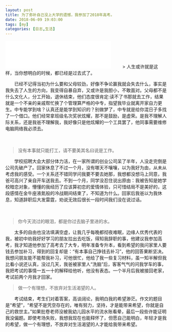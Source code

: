 ```yaml
---
layout: post
title: 为了弥补自己没上大学的遗憾，我参加了2018年高考。
date: 2018-06-09 19:03:00
tags: [my]
categories: [日志,生活]
---
```

<iframe frameborder="no" border="0" marginwidth="0" marginheight="0" width=330 height=86 src="//music.163.com/outchain/player?type=2&id=563142&auto=1&height=66"></iframe>
　　
> 人生或许就是这样，当你想明白的时候，都已经是过去式了。  

　　已经不记得当初为什么要和父母较劲，好像不争论赢我就会失去什么，事实是我失去了人生的方向，我变得自暴自弃，又或许是我胆小，不敢面对。父母都不是什么文化人，分工开始，退休结束，他们态度很肯定:读不了书那就去工作，结果就是一个不亲的亲戚帮忙换了个管理算严格的中专，指望我毕业就离开家自力更生。中专能学到啥？认真还是能学到知识的？别做梦了，中专就是给你混日子多找了一个借口。他们经常拿班级名次奖状炫耀，那不是鼓励，是虚荣。是我不理解人际关系，还是我爸不理解我，我好像只是他炫耀的一个工具罢了，他同事需要维修电脑网络我必须去。 
 
 　　
> 没有本事就只能打工，请不要美其名曰说是工作。  

　　学校招聘大会大部分体力活，在一家所谓的创业公司呆了半年，人没走完倒是公司先破产了。回家休息了不过一个月，没有哪天不嚷嚷，以为我好为由，从未从考虑我的感受。一个关系还不错同学问我要不要去她那，我想都没想马上同意，我爸可高兴了亲自开车送我去。不到一个月，同学没忍住说出原由：我被告知是她学校暗恋对象，懵懂的我经历了应该算初恋的爱情体验，只可惜结局不是美好的，这段感情在金牛座液氮般的冷战期间结束了，不知道为什么。回家后我爸以为我休息，知道辞职后大发雷霆，劝说无效后很长一段时间我们没在说过话。  

　　
> 你今天流过的眼泪，都是你过去脑子里进的水。  

　　太多的自由也没法填满空虚，让我几乎每晚都彻夜难眠，边缘人优秀代表的我，被初中劝我好好学习的朋友拉出去吃饭，得知我辞职的事，他建议我参加高考，我才知道他参加了高考去了大专，明年准备专升本，看到希望的我问家里人要钱去参加补习，得到的回复却是：“有本事自己挣钱去补习”，他的回答果断坚决。我想问朋友能不能帮我补习，可他很忙，他给了我一些复习材料，虽一知半解但我比看小说还认真，没过几天，我爸被家里人“洗脑”后，客客气气的问我学车的事，我把考试的事情一五一十的解释给他听，他没有表态。一个半月后我被接回老家，考试前两个月我才回家。  

> 做一个有理想，不放弃对生活渴望的人。  

　　考试结束，考生们对着答案，高谈阔论，我明白我的希望渺茫。作文的题目是“希望”，“希望不是凭空存在的，唯有努力，坚持，才是能带来希望，你就是自己的救世主。”如果批卷老师没被我幼儿园水平的流水账看晕，最后一段些许能证明我没偏题。即使考场失败，我想我现在也能释怀了，但愿自己能明白，年轻才是我的希望，做一个有理想，不放弃对生活渴望的人才能给我带来希望。



